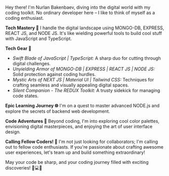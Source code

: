 Hey there! I'm Nurlan Bakenbaev, diving into the digital world with my coding toolkit. No ordinary developer here – I like to think of myself as a coding enthusiast.

**Tech Mastery 🚀**
I handle the digital landscape using MONGO-DB, EXPRESS, REACT JS, and NODE JS. It's like wielding powerful tools to build cool stuff with JavaScript and TypeScript.

**Tech Gear 🔧**
- *Swift Blade of JavaScript | TypeScript:* A sharp duo for cutting through digital challenges.
- *Unyielding Armor of MONGO-DB | EXPRESS | REACT JS | NODE JS:* Solid protection against coding hurdles.
- *Mystic Arts of NEXT JS | Material UI | Tailwind CSS:* Techniques for crafting seamless and visually appealing digital spaces.
- *Silent Companion - The REDUX Toolkit:* A trusty sidekick for managing code states.

**Epic Learning Journey 🌐**
I'm on a quest to master advanced NODE.js and explore the secrets of backend web development.

**Code Adventures 🎨**
Beyond coding, I'm into exploring cool color palettes, envisioning digital masterpieces, and enjoying the art of user interface design.

**Calling Fellow Coders! 🤝**
I'm not just looking for collaborators; I'm calling out to fellow code enthusiasts. If you're passionate about crafting awesome user experiences, let's team up and build something extraordinary!

May your code be sharp, and your coding journey filled with exciting discoveries! 🌟💻✨
